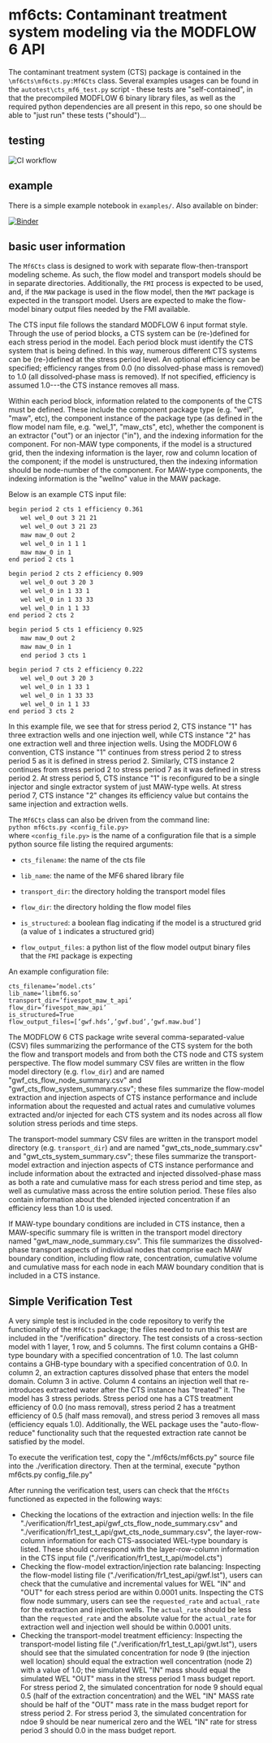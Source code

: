 # mf6cts: Contaminant treatment system modeling via the MODFLOW 6 API

The contaminant treatment system (CTS) package is contained in the `\mf6cts\mf6cts.py:Mf6Cts` class.  Several examples usages can be found in the `autotest\cts_mf6_test.py` script - these tests are "self-contained", in that the precompiled MODFLOW 6 binary library files, as well as the required python dependencies are all present in this repo, so one should be able to "just run" these tests ("should")...

## testing


![CI workflow](https://github.com/INTERA-Inc/mf6cts/actions/workflows/ci.yml/badge.svg)

## example
There is a simple example notebook in `examples/`.  Also available on binder:

[![Binder](https://mybinder.org/badge_logo.svg)](https://mybinder.org/v2/gh/INTERA-Inc/mf6cts/HEAD?labpath=examples%2F)


## basic user information

The `Mf6Cts` class is designed to work with separate flow-then-transport
modeling scheme. As such, the flow model and transport models should be
in separate directories. Additionally, the `FMI` process is expected to
be used, and, if the `MAW` package is used in the flow model, then the
`MWT` package is expected in the transport model. Users are expected to
make the flow-model binary output files needed by the FMI available.

The CTS input file follows the standard MODFLOW 6 input format style.
Through the use of period blocks, a CTS system can be (re-)defined for
each stress period in the model. Each period block must identify the CTS
system that is being defined. In this way, numerous different CTS
systems can be (re-)defined at the stress period level. An optional
efficiency can be specified; efficiency ranges from 0.0 (no
dissolved-phase mass is removed) to 1.0 (all dissolved-phase mass is
removed). If not specified, efficiency is assumed 1.0---the CTS instance
removes all mass.

Within each period block, information related to the components of the
CTS must be defined. These include the component package type (e.g.
"wel", "maw", etc), the component instance of the package type (as
defined in the flow model nam file, e.g. "wel_1", "maw_cts", etc),
whether the component is an extractor ("out") or an injector ("in"), and
the indexing information for the component. For non-MAW type components,
if the model is a structured grid, then the indexing information is the
layer, row and column location of the component; if the model is
unstructured, then the indexing information should be node-number of the
component. For MAW-type components, the indexing information is the
"wellno" value in the MAW package.

Below is an example CTS input file:

`begin period 2 cts 1 efficiency 0.361 `  
&nbsp;&nbsp;&nbsp;&nbsp;&nbsp;&nbsp;`wel wel_0 out 3 21 21 `  
&nbsp;&nbsp;&nbsp;&nbsp;&nbsp;&nbsp;`wel wel_0 out 3 21 23 `   
&nbsp;&nbsp;&nbsp;&nbsp;&nbsp;&nbsp;`maw maw_0 out 2 `   
&nbsp;&nbsp;&nbsp;&nbsp;&nbsp;&nbsp;`wel wel_0 in 1 1 1 `  
&nbsp;&nbsp;&nbsp;&nbsp;&nbsp;&nbsp;`maw maw_0 in 1 `   
`end period 2 cts 1 `  
  
`begin period 2 cts 2 efficiency 0.909 `  
&nbsp;&nbsp;&nbsp;&nbsp;&nbsp;&nbsp;`wel wel_0 out 3 20 3 `  
&nbsp;&nbsp;&nbsp;&nbsp;&nbsp;&nbsp;`wel wel_0 in 1 33 1 `  
&nbsp;&nbsp;&nbsp;&nbsp;&nbsp;&nbsp;`wel wel_0 in 1 33 33 `  
&nbsp;&nbsp;&nbsp;&nbsp;&nbsp;&nbsp;`wel wel_0 in 1 1 33 `  
`end period 2 cts 2 `  
  
`begin period 5 cts 1 efficiency 0.925 `  
&nbsp;&nbsp;&nbsp;&nbsp;&nbsp;&nbsp;`maw maw_0 out 2 `  
&nbsp;&nbsp;&nbsp;&nbsp;&nbsp;&nbsp;`maw maw_0 in 1 `  
&nbsp;&nbsp;&nbsp;&nbsp;&nbsp;&nbsp;`end period 3 cts 1 `  
  
`begin period 7 cts 2 efficiency 0.222 `  
&nbsp;&nbsp;&nbsp;&nbsp;&nbsp;&nbsp;`wel wel_0 out 3 20 3 `  
&nbsp;&nbsp;&nbsp;&nbsp;&nbsp;&nbsp;`wel wel_0 in 1 33 1 `  
&nbsp;&nbsp;&nbsp;&nbsp;&nbsp;&nbsp;`wel wel_0 in 1 33 33 `   
&nbsp;&nbsp;&nbsp;&nbsp;&nbsp;&nbsp;`wel wel_0 in 1 1 33 `  
`end period 3 cts 2 `  
  

In this example file, we see that for stress period 2, CTS instance "1"
has three extraction wells and one injection well, while CTS instance
"2" has one extraction well and three injection wells. Using the MODFLOW
6 convention, CTS instance "1" continues from stress period 2 to stress
period 5 as it is defined in stress period 2. Similarly, CTS instance 2
continues from stress period 2 to stress period 7 as it was defined in
stress period 2. At stress period 5, CTS instance "1" is reconfigured to
be a single injector and single extractor system of just MAW-type wells.
At stress period 7, CTS instance "2" changes its efficiency value but
contains the same injection and extraction wells.

The `Mf6Cts` class can also be driven from the command line:\
`python mf6cts.py <config_file.py> `\
where `<config_file.py>` is the name of a configuration file that is a
simple python source file listing the required arguments:

-   `cts_filename`: the name of the cts file

-   `lib_name`: the name of the MF6 shared library file

-   `transport_dir`: the directory holding the transport model files

-   `flow_dir`: the directory holding the flow model files

-   `is_structured`: a boolean flag indicating if the model is a
    structured grid (a value of `1` indicates a structured grid)

-   `flow_output_files`: a python list of the flow model output binary
    files that the `FMI` package is expecting

An example configuration file:

`cts_filename=’model.cts’`   
`lib_name=’libmf6.so’ `    
`transport_dir=’fivespot_maw_t_api’ `  
`flow_dir=’fivespot_maw_api’ `   
`is_structured=True `  
`flow_output_files=[’gwf.hds’,’gwf.bud’,’gwf.maw.bud’] `  
  

The MODFLOW 6 CTS package write several comma-separated-value (CSV)
files summarizing the performance of the CTS system for the both the
flow and transport models and from both the CTS node and CTS system
perspective. The flow model summary CSV files are written in the flow
model directory (e.g. `flow_dir`) and are named
"gwf_cts_flow_node_summary.csv" and "gwf_cts_flow_system_summary.csv";
these files summarize the flow-model extraction and injection aspects of
CTS instance performance and include information about the requested and
actual rates and cumulative volumes extracted and/or injected for each
CTS system and its nodes across all flow solution stress periods and
time steps.

The transport-model summary CSV files are written in the transport model
directory (e.g. `transport_dir`) and are named
"gwt_cts_node_summary.csv" and "gwt_cts_system_summary.csv"; these files
summarize the transport-model extraction and injection aspects of CTS
instance performance and include information about the extracted and
injected dissolved-phase mass as both a rate and cumulative mass for
each stress period and time step, as well as cumulative mass across the
entire solution period. These files also contain information about the
blended injected concentration if an efficiency less than 1.0 is used.

If MAW-type boundary conditions are included in CTS instance, then a
MAW-specific summary file is written in the transport model directory
named "gwt_maw_node_summary.csv". This file summarizes the
dissolved-phase transport aspects of individual nodes that comprise each
MAW boundary condition, including flow rate, concentration, cumulative
volume and cumulative mass for each node in each MAW boundary condition
that is included in a CTS instance.

## Simple Verification Test

A very simple test is included in the code repository to verify the functionality of the `Mf6Cts` package; the files needed to run this test are included in the "/verification" directory.  The test consists of a cross-section model with 1 layer, 1 row, and 5 columns.  The first column contains a GHB-type boundary with a specified concentration of 1.0.  The last column contains a GHB-type boundary with a specified concentration of 0.0.  In column 2, an extraction captures dissolved phase that enters the model domain. Column 3 in active. Column 4 contains an injection well that re-introduces extracted water after the CTS instance has "treated" it.  The model has 3 stress periods.  Stress period one has a CTS treatment efficiency of 0.0 (no mass removal), stress period 2 has a treatment efficiency of 0.5 (half mass removal), and stress period 3 removes all mass (efficiency equals 1.0).  Additionally, the WEL package uses the "auto-flow-reduce" functionality such that the requested extraction rate cannot be satisfied by the model.

To execute the verification test, copy the "./mf6cts/mf6cts.py" source file into the ./verification directory. Then at the terminal, execute "python mf6cts.py config_file.py"

After running the verification test, users can check that the `Mf6Cts` functioned as expected in the following ways:

- Checking the locations of the extraction and injection wells:  In the file "./verification/fr1_test_api/gwf_cts_flow_node_summary.csv" and "./verification/fr1_test_t_api/gwt_cts_node_summary.csv", the layer-row-column information for each CTS-associated WEL-type boundary is listed.  These should correspond with the layer-row-column information in the CTS input file ("./verification/fr1_test_t_api/model.cts")
- Checking the flow-model extraction/injection rate balancing:  Inspecting the flow-model listing file ("./verification/fr1_test_api/gwf.lst"), users can check that the cumulative and incremental values for WEL "IN" and "OUT" for each stress period are within 0.0001 units.  Inspecting the CTS flow node summary, users can see the `requested_rate` and `actual_rate` for the extraction and injection wells.  The `actual_rate` should be less than the `requested_rate` and the absolute value for the `actual_rate` for extraction well and injection well should be within 0.0001 units.
- Checking the transport-model treatment efficiency: Inspecting the transport-model listing file ("./verification/fr1_test_t_api/gwt.lst"), users should see that the simulated concentration for node 9 (the injection well location) should equal the extraction well concentration (node 2) with a value of 1.0; the simulated WEL "IN" mass should equal the simulated WEL "OUT" mass in the stress period 1 mass budget report.  For stress period 2, the simulated concentration for node 9 should equal 0.5 (half of the extraction concentration) and the WEL "IN" MASS rate should be half of the "OUT" mass rate in the mass budget report for stress period 2.  For stress period 3, the simulated concentration for ndoe 9 should be near numerical zero and the WEL "IN" rate for stress period 3 should 0.0 in the mass budget report. 

